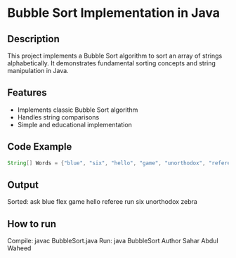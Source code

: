 # Bubble Sort Implementation in Java

## Description
This project implements a Bubble Sort algorithm to sort an array of strings alphabetically. It demonstrates fundamental sorting concepts and string manipulation in Java.

## Features
- Implements classic Bubble Sort algorithm
- Handles string comparisons
- Simple and educational implementation

## Code Example
```java
String[] Words = {"blue", "six", "hello", "game", "unorthodox", "referee", "ask", "zebra", "run", "flex"};
```

## Output
Sorted: ask blue flex game hello referee run six unorthodox zebra

## How to run
Compile: javac BubbleSort.java
Run: java BubbleSort
Author
Sahar Abdul Waheed

